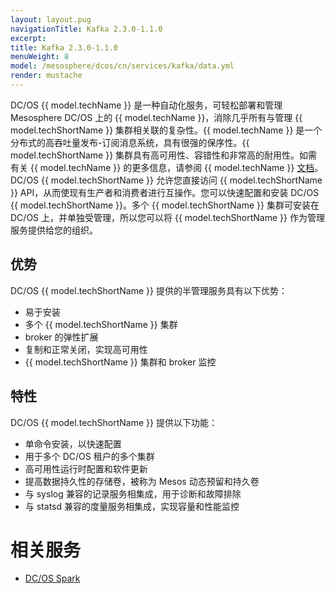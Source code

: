 ```yaml
---
layout: layout.pug
navigationTitle: Kafka 2.3.0-1.1.0
excerpt:
title: Kafka 2.3.0-1.1.0
menuWeight: 8
model: /mesosphere/dcos/cn/services/kafka/data.yml
render: mustache
---
```


<!-- Imported from https://github.com/mesosphere/dcos-commons.git:sdk-0.40 -->

DC/OS {{ model.techName }} 是一种自动化服务，可轻松部署和管理 Mesosphere DC/OS 上的 {{ model.techName }}，消除几乎所有与管理 {{ model.techShortName }} 集群相关联的复杂性。{{ model.techName }} 是一个分布式的高吞吐量发布-订阅消息系统，具有很强的保序性。{{ model.techShortName }} 集群具有高可用性、容错性和非常高的耐用性。如需有关 {{ model.techName }} 的更多信息，请参阅 {{ model.techName }} [文档](http://kafka.apache.org/documentation.html)。DC/OS {{ model.techShortName }} 允许您直接访问 {{ model.techShortName }} API，从而使现有生产者和消费者进行互操作。您可以快速配置和安装 DC/OS {{ model.techShortName }}。多个 {{ model.techShortName }} 集群可安装在 DC/OS 上，并单独受管理，所以您可以将 {{ model.techShortName }} 作为管理服务提供给您的组织。

## 优势

DC/OS {{ model.techShortName }} 提供的半管理服务具有以下优势：

* 易于安装
* 多个 {{ model.techShortName }} 集群
* broker 的弹性扩展
* 复制和正常关闭，实现高可用性
* {{ model.techShortName }} 集群和 broker 监控

## 特性

DC/OS {{ model.techShortName }} 提供以下功能：

* 单命令安装，以快速配置
* 用于多个 DC/OS 租户的多个集群
* 高可用性运行时配置和软件更新
* 提高数据持久性的存储卷，被称为 Mesos 动态预留和持久卷
* 与 syslog 兼容的记录服务相集成，用于诊断和故障排除
* 与 statsd 兼容的度量服务相集成，实现容量和性能监控

# 相关服务

* [DC/OS Spark](/mesosphere/dcos/cn/services/spark/)
